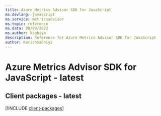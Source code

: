 ```yaml
---
title: Azure Metrics Advisor SDK for JavaScript
ms.devlang: javascript
ms.service: metricsadvisor
ms.topic: reference
ms.data: 08/09/2022
ms.author: kaghiya
description: Reference for Azure Metrics Advisor SDK for JavaScript
author: KarishmaGhiya
---
```

# Azure Metrics Advisor SDK for JavaScript - latest

## Client packages - latest
[!INCLUDE [client-packages](metrics-advisor-client-index.md)]